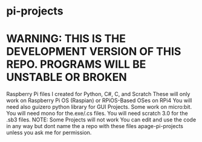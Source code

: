 # pi-projects
# WARNING: THIS IS THE DEVELOPMENT VERSION OF THIS REPO. PROGRAMS WILL BE UNSTABLE OR BROKEN
Raspberry Pi files I created for Python, C#, C, and Scratch
These will only work on Raspberry Pi OS (Raspian) or RPiOS-Based OSes on RPi4
You will need also guizero python library for GUI Projects. Some work on micro:bit. You will need mono for the.exe/.cs files. You will need scratch 3.0 for the .sb3 files.
NOTE: Some Projects will not work
You can edit and use the code in any way but dont name the a repo with these files apage-pi-projects unless you ask me for permission.
